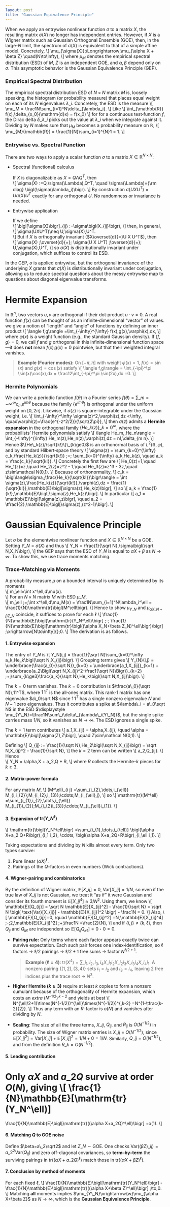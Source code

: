 ```yaml
---
layout: post
title: "Gaussian Equivalence Principle"
---
```


When we apply an entrywise nonlinear function $\sigma$ to a matrix $X$, the resulting matrix $\sigma(X)$ no longer has independent entries. 
However, if $X$ is a Wigner matrix such as Gaussian Orthogonal Ensemble (GOE), then, in the large-$N$ limit, the spectrum of $\sigma(X)$ is equivalent to that of a simple affine model.
Concretely,
\\[
\mu_{\sigma(X)}\;\Longrightarrow\;\mu_{\alpha X + \beta Z}
\quad(N\to\infty),
\\]
where $\mu_M$ denotes the empirical spectral distribution (ESD) of $M$, $Z$ is an independent GOE, and $\alpha,\beta$ depend only on $\sigma$.  This asymptotic behavior is the Gaussian Equivalence Principle (GEP).


### Empirical Spectral Distribution
The empirical spectral distribution ESD of $N \times N$ matrix $M$ is, loosely speaking, the histogram (or probability measure) that places equal weight on each of its $N$ eigenvalues $\lambda\_{i}$.
Concretely, the ESD is the measure
\\[
	  \mu\_M = \frac1N\sum\_{i=1}^N\delta\_{\lambda\_i}.
\\]
Like
\\[
    \int_{\mathbb{R}} f(x)\,\delta\_{x_0}(\mathrm{d}x) = f(x_0)
\\]
for for a continuous test‐function $f$,
the Dirac delta $\delta\_{\lambda\_i}$ picks out the value at $\lambda\_i$ when we integrate against it.
Dividing by $N$ makes sure that $\mu_{M}$ becomes a probability measure on $\mathbb{R}$,
\\[
    \mu_{M}(\mathbb{R}) = \frac{1}{N}\sum\_{i=1}^{N}1 = 1.
\\]


### Entrywise vs. Spectral Function

There are two ways to apply a scalar function $\sigma$ to a matrix $X\in\mathbb{R}^{N\times N}$:

- Spectral (functional) calculus 

   If $X$ is diagonalizable as $X=Q\Lambda Q^T$, then  
   \\[
     \sigma(X)
     :=Q\,\sigma(\Lambda)\,Q^T,
     \quad
     \sigma(\Lambda)={\rm diag} \bigl(\sigma(\lambda\_i)\bigr).
   \\]
   By construction $\sigma(UXU^T)=U\sigma(X)U^T$ exactly for any orthogonal $U$.  No randomness or invariance is needed.

- Entrywise application 

   If we define  
   \\[
     \bigl[\sigma(X)\bigr]\_{ij}
     :=\sigma\bigl(X\_{ij}\bigr),
   \\]
   then, in general,  
   \\[
     \sigma(UXU^T)\neq U\,\sigma(X)\,U^T.  
   \\]
   But if $X$ is orthogonally invariant ($X\overset{d}{=}U X U^T$), then  
   \\[
     \sigma(X)
     \;\overset{d}{=}\;
     \sigma(U X U^T)
     \;\overset{d}{=}\;
     U\,\sigma(X)\,U^T,
   \\]
   so $\sigma(X)$ is distributionally invariant under conjugation, which suffices to control its ESD.

In the GEP, $\sigma$ is applied entrywise, but the orthogonal invariance of the underlying
$X$ grants that $\sigma(X)$ is distributionally invariant under conjugation, allowing us to reduce spectral questions about the messy entrywise map to questions about diagonal eigenvalue transforms.

# Hermite Expansion

In $\mathbb{R}^n$, two vectors $u,v$ are orthogonal if their dot‐product $u\cdot v=0$.
A real function $f(x)$ can be thought of as an infinite‐dimensional “vector” of values.
we give a notion of “length” and “angle” of functions by defining an inner product
\\[
  \langle f,g\rangle
  =\int_{-\infty}^{\infty} f(x)\,g(x)\,\varphi(x)\,dx,
\\]
where $\varphi(x)$ is a weight function (e.g., the standard Gaussian density).
If $\langle f,g\rangle=0$, we call $f$ and $g$ orthogonal in this infinite‐dimensional function space—it does **not** mean $f(x)\,g(x)=0$ pointwise, but that their weighted integral vanishes.

> **Example (Fourier modes):**  On $[-\pi,\pi]$ with weight $\varphi(x)=1$, $f(x)=\sin(x)$ and $g(x)=\cos(x)$ satisfy
> \\[
> \langle f,g\rangle
> = \int_{-\pi}^\pi \sin(x)\cos(x)\,dx
> = \frac12\int_{-\pi}^\pi \sin(2x)\,dx
> =0.
> \\]

### Hermite Polynomials

We can write a periodic function $f(\theta)$ in a Fourier series
$\displaystyle f(\theta)=\sum\_{m=-\infty}^\infty c_m e^{im\theta}$
because the family $\{e^{im\theta}\}$ is orthogonal under the uniform weight on $[0,2\pi]$.
Likewise, if $\sigma(z)$ is square–integrable under the Gaussian weight, i.e.
\\[
  \int_{-\infty}^\infty \sigma(z)^2\,\varphi(z)\,dz <\infty,
  \quad\varphi(z)=\frac{e^{-z^2/2}}{\sqrt{2\pi}},
\\]
then $\sigma(z)$ admits a **Hermite expansion** in the orthogonal family $\{He\_k(z)\}\_{k=0}^\infty$, where the probabilists’ Hermite polynomials satisfy
\\[
  \langle He\_m,\,He\_n\rangle
  = \int_{-\infty}^{\infty} He\_m(z)\,He\_n(z)\,\varphi(z)\,dz
  = n!\,\delta\_{m n}.
\\]
Hence $\{He\_k(z)/\sqrt{k!}\}\_{k\ge0}$ is an orthonormal basis of $L^2(\mathbb{R},\varphi)$, and by standard Hilbert‐space theory
\\[
  \sigma(z)
  = \sum\_{k=0}^{\infty} c\_k\,\frac{He\_k(z)}{\sqrt{k!}}
  \;=\;
  \sum\_{k=0}^{\infty} a\_k\,He\_k(z),
  \quad
  a\_k = \frac{c\_k}{\sqrt{k!}}.
\\]
Concretely the first few are
\\[
  He\_0(z)=1,\quad
  He\_1(z)=z,\quad
  He\_2(z)=z^2 - 1,\quad
  He\_3(z)=z^3 - 3z,\quad z\sim\mathcal N(0,1).
\\]
Because of orthonormality,
\\[
  c\_k
  = \bigl\langle\sigma,\;\frac{He\_k}{\sqrt{k!}}\bigr\rangle
  = \int \sigma(z)\,\frac{He\_k(z)}{\sqrt{k!}}\,\varphi(z)\,dz
  = \frac{1}{\sqrt{k!}}\,\mathbb{E}\bigl[\sigma(z)\,He\_k(z)\bigr],
\\]
so
\\[
  a\_k
  = \frac{1}{k!}\,\mathbb{E}\bigl[\sigma(z)\,He\_k(z)\bigr].
\\]
In particular
\\[
  a\_1 = \mathbb{E}\bigl[\sigma(z)\,z\bigr],
  \quad
  a\_2 = \tfrac1{2}\,\mathbb{E}\bigl[\sigma(z)\,(z^2-1)\bigr].
\\]

# Gaussian Equivalence Principle

Let $\sigma$ be the elementwise nonlinear function and $X \in \mathbb{R}^{N\times N}$ be a GOE. 
Setting $Y\_N = \sigma(X)$ and thus
\\[
  Y\_N = \frac{1}{\sqrt N}\,\sigma\bigl(\sqrt N\,X\_N\bigr),
\\]
the GEP says that the ESD of $Y\_N$ is equal to $\alpha X + \beta$ as $N \to \infty$.
To show this, we use trace moments matching.

### Trace‑Matching via Moments

A probability measure $\mu$ on a bounded interval is uniquely determined by its moments  
\\[
    m\_\ell=\int x^\ell\,d\mu(x).  
\\]
For an $N\times N$ matrix $M$ with ESD $\mu\_M$,  
\\[
  m\_\ell \;=\;\int x^\ell\,d\mu\_M(x)
  = \frac1N\sum\_{i=1}^N\lambda\_i^\ell
  = \frac{1}{N}\mathrm{tr}\bigl(M^\ell\bigr).
\\]
Hence to show $\mu_{Y\_N}$ and $\mu_{\alpha X\_N+\beta Z\_N}$ coincide, it suffices to prove for each $\ell$
\\[
  \frac{1}{N}\mathbb{E}\bigl[\mathrm{tr}(Y\_N^\ell)\bigr]
  \;-\;
  \frac{1}{N}\mathbb{E}\bigl[\mathrm{tr}\bigl((\alpha X\_N+\beta Z\_N)^\ell\bigr)\bigr]
  \;\xrightarrow[N\to\infty]{}\;0.
\\]
The derivation is as follows.

#### 1. Entrywise expansion
The entry of $Y\_N$ is
\\[
  Y\_N(i,j)
  = \frac{1}{\sqrt N}\sum\_{k=0}^\infty a\_k\,He\_k\bigl(\sqrt N\,X\_{ij}\bigr).
\\]
Grouping terms gives
\\[
  Y_{N}(i,j)
  = \underbrace{\frac{a\_0}{\sqrt N}}\_{k=0}
  \+ \underbrace{a\_1\,X\_{ij}}\_{k=1}
  \+ \underbrace{a\_2\Bigl(\sqrt N\,X\_{ij}^2-\frac1{\sqrt N}\Bigr)}\_{k=2}
  \;+\;\sum\_{k\ge3}\frac{a\_k}{\sqrt N}\,He\_k\bigl(\sqrt N\,X\_{ij}\bigr).
\\]

The $k=0$ term vanishes. 
The $k=0$ contribution is $\tfrac{a\_0}{\sqrt N}\,11^T$, where $1\,1^T$ is the all‑ones matrix.
This rank-1 matrix has one eigenvalue
$a\_0\sqrt N$ since $1\,1^T$ has a single nonzero eigenvalue $N$ and $N-1$ zero eigenvalues.
Thus it  contributes a spike at $\lambda\_i = a\_0\sqrt N$ in the ESD 
  $\displaystyle \mu_{Y\_N}=\tfrac1N\sum\_i\delta\_{\lambda\_i(Y\_N)}$,
but the single spike carries mass $1/N$, so it vanishes as $N\to\infty$.
The ESD ignores a single spike.

The $k=1$ term contributes
   \\[
     a\_1\,X\_{ij}
     = \alpha\,X\_{ij},
     \quad
     \alpha = \mathbb{E}\bigl[\sigma(Z)\,Z\bigr],
     \quad Z\sim\mathcal N(0,1).
   \\]

Defining 
\\[
     Q\_{ij}
     := \frac{1}{\sqrt N}\,He\_2\bigl(\sqrt N\,X\_{ij}\bigr)
     = \sqrt N\,X\_{ij}^2 - \frac{1}{\sqrt N},
\\]
the $k=2$ term can be written
   \\[
     a\_2\,Q_{ij}.
   \\]
Hence  
\\[
    Y\_N = \alpha\,X + a\_2\,Q + R,
\\]
where $R$ collects the Hermite–$k$ pieces for $k\ge3$.


#### 2. Matrix‐power formula

For any matrix $M$,
\\[
(M^\ell)\_{i j}
=\sum\_{i_{2},\dots,i_{\ell}}
M_{i\,i_{2}}\;M_{i_{2}\,i_{3}}\;\cdots\;M_{i_{\ell}\,j},
\\]
so
\\[
\mathrm{tr}(M^\ell)
=\sum\_{i_{1},i_{2},\dots,i_{\ell}}
M_{i_{1}i_{2}}\;M_{i_{2}i_{3}}\;\cdots\;M_{i_{\ell}i_{1}}.
\\]


#### 3. Expansion of $\mathrm{tr}(Y\_N^\ell)$

\\[
\mathrm{tr}\bigl(Y\_N^\ell\bigr)
=\sum\_{i_{1},\dots,i_{\ell}}
\bigl(\alpha X+a\_2 Q+R\bigr)\_{i_1 i_2}\,
\cdots\,
\bigl(\alpha X+a\_2Q+R\bigr)\_{i_\ell i_1}.
\\]

Taking expectations and dividing by $N$ kills almost every term.  Only two types survive:

1. Pure linear $(\alpha X)^\ell$.
2. Pairings of the $Q$–factors in even numbers (Wick contractions).


#### 4. Wigner‐pairing and combinatorics

By the definition of Wigner matrix, $\mathbb{E}[X\_{ij}]=0,\;\text{Var}[X\_{ij}]=1/N$,
so even if the true law of $X\_{ij}$ is not Gaussian, we treat it “as if” it were Gaussian and consider its fourth moment is
  $\mathbb{E}[X\_{ij}^4]\approx3/N^2$.
Using them, we know
\\[
 \mathbb{E}[Q_{ij}] = \sqrt N \mathbb{E}[X\_{ij}^2] - \frac{1}{\sqrt N} = \sqrt N \bigl( \text{Var}[X\_{ij}] - \mathbb{E}[X\_{ij}]^2 \bigr) - \frac1N = 0.
\\]
Also,
  \\[
    \mathbb{E}[Q_{ij}]=0,
    \quad
    \mathbb{E}[Q_{ij}^2]
    =N\,\mathbb{E}[X\_{ij}^4]
     \;-\;2\,\mathbb{E}[X\_{ij}^2]
     \;+\;\frac1N
    =\frac{2}{N},
  \\]
  and if $\{i,j\}\neq\{k,\ell\}$, then $Q_{ij}$ and $Q_{k\ell}$ are independent so
  $\mathbb{E}[Q_{ij}Q_{k\ell}]= 0・0 = 0$.

- **Pairing rule:**  Only terms where each factor appears exactly twice can survive expectation.  Each such pair forces one index‐identification, so $\ell$ factors → $\ell/2$ pairings → $\ell/2+1$ free sums → factor $N^{\ell/2+1}$.

  > **Example ($\ell=4$)**:
  > $\mathrm{tr}(X^4)=\sum\_{i_1,i_2,i_3,i_4}X\_{i_1i_2}X\_{i_2i_3}X\_{i_3i_4}X\_{i_4i_1}.$
  > A nonzero pairing $\{(1,2),(3,4)\}$ sets $i_1=i_2$ and $i_3=i_4$, leaving 2 free indices plus the trace root → $N^3$.

- **Higher Hermite ($k\ge3$)** require at least $k$ copies to form a nonzero cumulant because of the orthogonality of Hermite expansion, which costs an *extra* $(N^{-1/2})^{\,k-2}$ and yields at best
  \\[
    N^{\ell/2+1}\times(N^{-1/2})^{\ell}\times(N^{-1/2})^{\,k-2}
    =N^{1-\tfrac{k-2}{2}}.
  \\]
  Thus any term with an $R$–factor is $o(N)$ and vanishes after dividing by $N$.

- **Scaling**:
  The size of all the three terms, $X\_{ij}$, $Q_{ij}$, and $R_{ij}$ is $O(N^{-1/2})$ in probability. 
  The size of Wigner matrix entries is $X\_{ij}$ = $O(N^{-1/2})$, 
  since $\mathbb{E}[X\_{ij}^2]  = \text{Var}[X\_{ij}] + \mathbb{E}[X\_{ij}]^2 = 1/N + 0 = 1/N$.
  Similarly, $Q\_{ij} = O(N^{-1/2})$, and from the definition $R\_k = O(N^{-1/2})$.


#### 5. Leading contribution

Only $\alpha X$ and $a\_2 Q$ survive at order $O(N)$, giving
\\[
\frac{1}{N}\mathbb{E}[\mathrm{tr}(Y\_N^\ell)]
=
\frac{1}{N}\mathbb{E}\bigl[\mathrm{tr}((\alpha X+a\_2Q)^\ell)\bigr]
+o(1).
\\]


#### 6. Matching $Q$ to GOE noise

Define $\beta=a\_2\sqrt2$ and let $Z\_N\sim\mathrm{GOE}$.  One checks
$\text{Var}((\beta Z)\_{ij})=a\_2^2\text{Var}(Q_{ij})$ and zero off-diagonal covariances, so **term–by–term** the surviving pairings in
$\mathrm{tr}((\alpha X+a\_2Q)^\ell)$
match those in
$\mathrm{tr}((\alpha X+\beta Z)^\ell)$.


#### 7. Conclusion by method of moments

For each fixed $\ell$,
\\[
\frac{1}{N}\mathbb{E}\bigl[\mathrm{tr}(Y\_N^\ell)\bigr]
-\frac{1}{N}\mathbb{E}\bigl[\mathrm{tr}((\alpha X+\beta Z)^\ell)\bigr]
\;\to\;0.
\\]
Matching **all** moments implies
$\mu_{Y\_N}\xrightarrow{w}\mu_{\alpha X+\beta Z}$ as $N\to\infty$,
which is the **Gaussian Equivalence Principle**.

